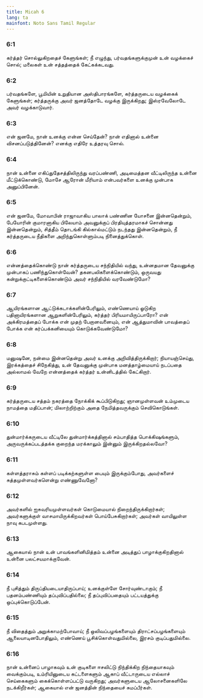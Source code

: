 ```yaml
---
title: Micah 6
lang: ta
mainfont: Noto Sans Tamil Regular
---
```


###  6:1

கர்த்தர் சொல்லுகிறதைச் கேளுங்கள்; நீ எழுந்து, பர்வதங்களுக்குமுன் உன் வழக்கைச் சொல்; மலைகள் உன் சத்தத்தைக் கேட்கக்கடவது.

###  6:2

பர்வதங்களே, பூமியின் உறுதியான அஸ்திபாரங்களே, கர்த்தருடைய வழக்கைக் கேளுங்கள்; கர்த்தருக்கு அவர் ஜனத்தோடே வழக்கு இருக்கிறது; இஸ்ரவேலோடே அவர் வழக்காடுவார்.

###  6:3

என் ஜனமே, நான் உனக்கு என்ன செய்தேன்? நான் எதினால் உன்னை விசனப்படுத்தினேன்? எனக்கு எதிரே உத்தரவு சொல்.

###  6:4

நான் உன்னை எகிப்துதேசத்திலிருந்து வரப்பண்ணி, அடிமைத்தன வீட்டிலிருந்த உன்னை மீட்டுக்கொண்டு, மோசே ஆரோன் மீரியாம் என்பவர்களை உனக்கு முன்பாக அனுப்பினேன்.

###  6:5

என் ஜனமே, மோவாபின் ராஜாவாகிய பாலாக் பண்ணின யோசனை இன்னதென்றும், பேயோரின் குமாரனாகிய பிலேயாம் அவனுக்குப் பிரதியுத்தரமாகச் சொன்னது இன்னதென்றும், சித்தீம் தொடங்கி கில்கால்மட்டும் நடந்தது இன்னதென்றும், நீ கர்த்தருடைய நீதிகளை அறிந்துகொள்ளும்படி நினைத்துக்கொள்.

###  6:6

என்னத்தைக்கொண்டு நான் கர்த்தருடைய சந்நிதியில் வந்து, உன்னதமான தேவனுக்கு முன்பாகப் பணிந்துகொள்வேன்? தகனபலிகளைக்கொண்டும், ஒருவயது கன்றுக்குட்டிகளைக்கொண்டும் அவர் சந்நிதியில் வரவேண்டுமோ?

###  6:7

ஆயிரங்களான ஆட்டுக்கடாக்களின்பேரிலும், எண்ணெயாய் ஓடுகிற பதினாயிரங்களான ஆறுகளின்பேரிலும், கர்த்தர் பிரியமாயிருப்பாரோ? என் அக்கிரமத்தைப் போக்க என் முதற் பேறானவனையும், என் ஆத்துமாவின் பாவத்தைப் போக்க என் கர்ப்பக்கனியையும் கொடுக்கவேண்டுமோ?

###  6:8

மனுஷனே, நன்மை இன்னதென்று அவர் உனக்கு அறிவித்திருக்கிறார்; நியாயஞ்செய்து, இரக்கத்தைச் சிநேகித்து, உன் தேவனுக்கு முன்பாக மனத்தாழ்மையாய் நடப்பதை அல்லாமல் வேறே என்னத்தைக் கர்த்தர் உன்னிடத்தில் கேட்கிறார்.

###  6:9

கர்த்தருடைய சத்தம் நகரத்தை நோக்கிக் கூப்பிடுகிறது; ஞானமுள்ளவன் உம்முடைய நாமத்தை மதிப்பான்; மிலாற்றிற்கும் அதை நேமித்தவருக்கும் செவிகொடுங்கள்.

###  6:10

துன்மார்க்கருடைய வீட்டிலே துன்மார்க்கத்தினால் சம்பாதித்த பொக்கிஷங்களும், அருவருக்கப்படத்தக்க குறைந்த மரக்காலும் இன்னும் இருக்கிறதல்லவோ?

###  6:11

கள்ளத்தராசும் கள்ளப் படிக்கற்களுள்ள பையும் இருக்கும்போது, அவர்களைச் சுத்தமுள்ளவர்களென்று எண்ணுவேனோ?

###  6:12

அவர்களில் ஐசுவரியமுள்ளவர்கள் கொடுமையால் நிறைந்திருக்கிறார்கள்; அவர்களுக்குள் வாசமாயிருக்கிறவர்கள் பொய்பேசுகிறார்கள்; அவர்கள் வாயிலுள்ள நாவு கபடமுள்ளது.

###  6:13

ஆகையால் நான் உன் பாவங்களினிமித்தம் உன்னை அடித்துப் பாழாக்குகிறதினால் உன்னை பலட்சயமாக்குவேன்.

###  6:14

நீ புசித்தும் திருப்தியடையாதிருப்பாய்; உனக்குள்ளே சோர்வுண்டாகும்; நீ பதனம்பண்ணியும் தப்புவிப்பதில்லை; நீ தப்புவிப்பதையும் பட்டயத்துக்கு ஒப்புக்கொடுப்பேன்.

###  6:15

நீ விதைத்தும் அறுக்காமற்போவாய்; நீ ஒலிவப்பழங்களையும் திராட்சப்பழங்களையும் ஆலையாடினபோதிலும், எண்ணெய் பூசிக்கொள்வதுமில்லை, இரசம் குடிப்பதுமில்லை.

###  6:16

நான் உன்னைப் பாழாகவும் உன் குடிகளை ஈசலிட்டு நிந்திக்கிற நிந்தையாகவும் வைக்கும்படி, உம்ரியினுடைய கட்டளைகளும் ஆகாப் வீட்டாருடைய எல்லாச் செய்கைகளும் கைக்கொள்ளப்பட்டு வருகிறது; அவர்களுடைய ஆலோசனைகளிலே நடக்கிறீர்கள்; ஆகையால் என் ஜனத்தின் நிந்தையைச் சுமப்பீர்கள்.

